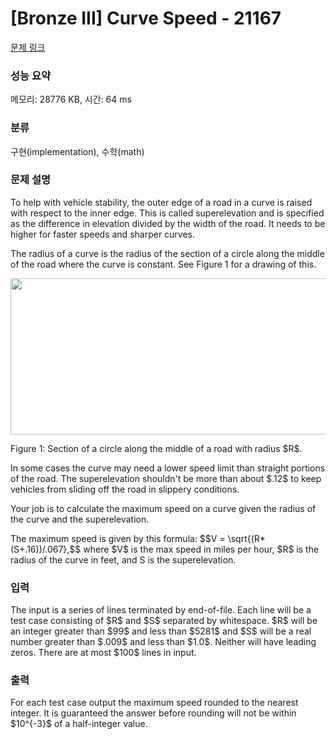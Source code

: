 # [Bronze III] Curve Speed - 21167 

[문제 링크](https://www.acmicpc.net/problem/21167) 

### 성능 요약

메모리: 28776 KB, 시간: 64 ms

### 분류

구현(implementation), 수학(math)

### 문제 설명

<p>To help with vehicle stability, the outer edge of a road in a curve is raised with respect to the inner edge. This is called superelevation and is specified as the difference in elevation divided by the width of the road. It needs to be higher for faster speeds and sharper curves.</p>

<p>The radius of a curve is the radius of the section of a circle along the middle of the road where the curve is constant. See Figure 1 for a drawing of this.</p>

<p style="text-align: center;"><img alt="" src="" style="width: 562px; height: 250px;"></p>

<p>Figure 1: Section of a circle along the middle of a road with radius $R$.</p>

<p>In some cases the curve may need a lower speed limit than straight portions of the road. The superelevation shouldn't be more than about $.12$ to keep vehicles from sliding off the road in slippery conditions.</p>

<p>Your job is to calculate the maximum speed on a curve given the radius of the curve and the superelevation.</p>

<p>The maximum speed is given by this formula: $$V = \sqrt{(R*(S+.16))/.067},$$ where $V$ is the max speed in miles per hour, $R$ is the radius of the curve in feet, and S is the superelevation.</p>

### 입력 

 <p>The input is a series of lines terminated by end-of-file. Each line will be a test case consisting of $R$ and $S$ separated by whitespace. $R$ will be an integer greater than $99$ and less than $5281$ and $S$ will be a real number greater than $.009$ and less than $1.0$. Neither will have leading zeros. There are at most $100$ lines in input.</p>

### 출력 

 <p>For each test case output the maximum speed rounded to the nearest integer. It is guaranteed the answer before rounding will not be within $10^{-3}$ of a half-integer value.</p>

